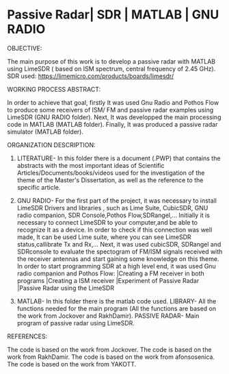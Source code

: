 # Passive Radar| SDR | MATLAB | GNU RADIO

OBJECTIVE:

 The main purpose of this work is to develop a passive radar with MATLAB using LimeSDR ( based on ISM spectrum, central frequency of 2.45 GHz).
 SDR used: https://limemicro.com/products/boards/limesdr/
 
 
 WORKING PROCESS ABSTRACT:
 
In order to achieve that goal, firstly It was used Gnu Radio and Pothos Flow to produce some receivers of ISM/ FM and passive radar examples using LimeSDR (GNU RADIO folder).
Next, It was developped the main processing code in MATLAB (MATLAB folder).
Finally, It was produced a passive radar simulator (MATLAB folder).


ORGANIZATION DESCRIPTION: 

 1. LITERATURE- In this folder there is a document (.PWP) that contains the abstracts with the most important ideas of Scientific Articles/Documents/books/videos used for the investigation of the theme of the Master's Dissertation, as well as the reference to the specific article.

 2. GNU RADIO- For the first part of the project, it was necessary to install LimeSDR Drivers and libraries , such as Lime Suite, CubicSDR, GNU radio companion, SDR Console,Pothos Flow,SDRangel,...
Initially it is necessary to connect LimeSDR to your computer,and be able to recognize It as a device. In order to check if this connection was well made, It can be used Lime suite, where you can see LimeSDR status,callibrate Tx and Rx,...
Next, it was used cubicSDR, SDRangel and SDRconsole to evaluate the spectogram of FM/ISM signals received with the receiver antennas and start gaining some knowledge on this theme.
In order to start programming SDR at a high level end, it was used Gnu radio companion and Pothos Flow:
     |Creating a FM receiver in both programs
     |Creating a ISM receiver
     |Experiment of Passive Radar
     |Passive Radar using the LimeSDR

 3. MATLAB- In this folder there is the matlab code used.
  LIBRARY- All the functions needed for the main program (All the functions are based on the work from Jockover and RakhDamir).
  PASSIVE RADAR- Main program of passive radar using LimeSDR.


REFERENCES:

The code is based on the work from Jockover.
The code is based on the work from RakhDamir.
The code is based on the work from afonsosenica.
The code is based on the work from YAKOTT.
